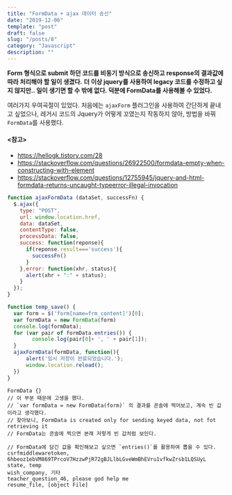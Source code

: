 ```yaml
---
title: "FormData + ajax 데이터 송신"
date: "2019-12-06"
template: "post"
draft: false
slug: "/posts/8"
category: "Javascript"
description: ""
---
```


__Form 형식으로 submit 하던 코드를 비동기 방식으로 송신하고 response의 결과값에 따라 처리해야 할 일이 생겼다.__
__더 이상 jquery를 사용하여 legacy 코드를 수정하고 싶지 않지만.. 일이 생기면 할 수 밖에 없다. 덕분에 FormData를 사용해볼 수 있었다.__

여러가지 우여곡절이 있었다.
처음에는 `ajaxForm` 플러그인을 사용하여 간단하게 끝내고 싶었으나, 레거시 코드의 Jquery가 어떻게 꼬였는지 작동하지 않아,
방법을 바꿔 `FormData`를 사용했다.

#### <참고>

- https://hellogk.tistory.com/28
- https://stackoverflow.com/questions/26922500/formdata-empty-when-constructing-with-element
- https://stackoverflow.com/questions/12755945/jquery-and-html-formdata-returns-uncaught-typeerror-illegal-invocation

```js
function ajaxFormData (dataSet, successFn) {
  $.ajax({
    type: "POST",
    url: window.location.href,
    data: dataSet,
    contentType: false,
    processData: false,
    success: function(reponse){
      if(reponse.result==='success'){
        successFn()
      }
    },error: function(xhr, status){
      alert(xhr + ":" + status);
    }
  });
}

function temp_save() {
  var form = $('form[name=frm_content]')[0];
  var formData = new FormData(form)
  console.log(formData);
  for (var pair of formData.entries()) {
        console.log(pair[0]+ ', ' + pair[1]);
  }
  ajaxFormData(formData, function(){
      alert('임시 저장이 완료되었습니다.');
      window.location.reload();
  })
}
```

```console
FormData {}
// 이 부분 때문에 고생을 했다.
// `var formData = new FormData(form)` 의 결과를 콘솔에 찍어보고, 계속 빈 값이라고 생각했다.
// 찾아보니, FormData is created only for sending keyed data, not fot retrieving it
// FormData는 콘솔에 찍으면 본래 저렇게 빈 값처럼 보인다.

// FormData에 담긴 값을 확인해보고 싶으면 `entries()`를 활용하여 뽑을 수 있다.
csrfmiddlewaretoken, 6hbeoz1ebVM869TPrcoV7HzzwPjR72gBJLlbLGveWmBhEVru1vfkwZrsb1LQSUyL
state, temp
wish_company, 기타
teacher_question_46, please god help me
resume_file, [object File]
```
